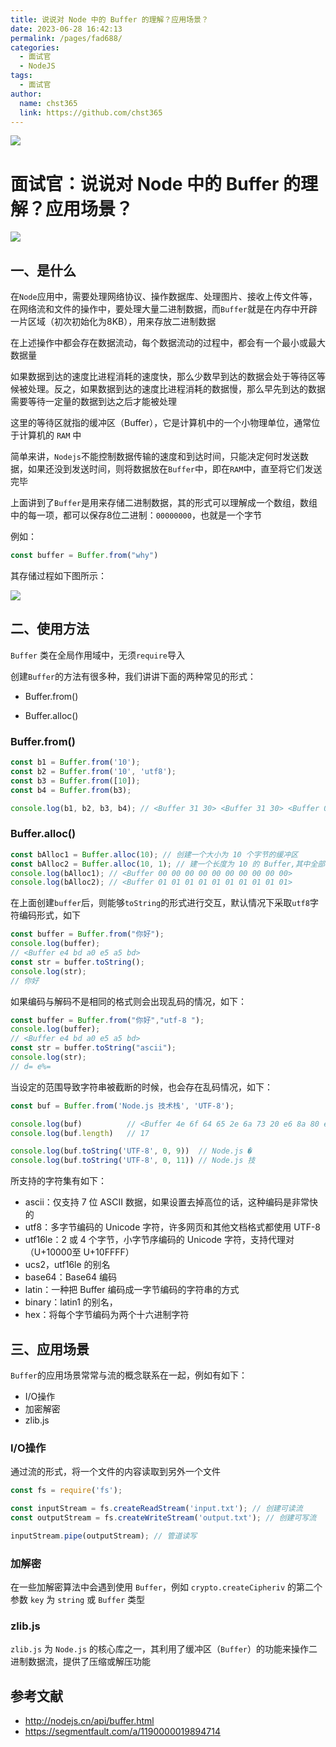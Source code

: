 ```yaml
---
title: 说说对 Node 中的 Buffer 的理解？应用场景？
date: 2023-06-28 16:42:13
permalink: /pages/fad688/
categories: 
  - 面试官
  - NodeJS
tags: 
  - 面试官
author: 
  name: chst365
  link: https://github.com/chst365
---
```

![](https://cdn.jsdelivr.net/gh/chst365/bolgImgs/imgs/topImgs/416.jpg)
# 面试官：说说对 Node 中的 Buffer 的理解？应用场景？

 ![](https://static.vue-js.com/176d02b0-c69c-11eb-ab90-d9ae814b240d.png)


## 一、是什么

在`Node`应用中，需要处理网络协议、操作数据库、处理图片、接收上传文件等，在网络流和文件的操作中，要处理大量二进制数据，而`Buffer`就是在内存中开辟一片区域（初次初始化为8KB），用来存放二进制数据

在上述操作中都会存在数据流动，每个数据流动的过程中，都会有一个最小或最大数据量

如果数据到达的速度比进程消耗的速度快，那么少数早到达的数据会处于等待区等候被处理。反之，如果数据到达的速度比进程消耗的数据慢，那么早先到达的数据需要等待一定量的数据到达之后才能被处理

这里的等待区就指的缓冲区（Buffer），它是计算机中的一个小物理单位，通常位于计算机的 `RAM` 中

简单来讲，`Nodejs`不能控制数据传输的速度和到达时间，只能决定何时发送数据，如果还没到发送时间，则将数据放在`Buffer`中，即在`RAM`中，直至将它们发送完毕

上面讲到了`Buffer`是用来存储二进制数据，其的形式可以理解成一个数组，数组中的每一项，都可以保存8位二进制：`00000000`，也就是一个字节

例如：

```js
const buffer = Buffer.from("why")
```

其存储过程如下图所示：

 ![](https://static.vue-js.com/20371250-c69c-11eb-ab90-d9ae814b240d.png)


## 二、使用方法

`Buffer` 类在全局作用域中，无须`require`导入

创建`Buffer`的方法有很多种，我们讲讲下面的两种常见的形式：

- Buffer.from()

- Buffer.alloc() 

### Buffer.from()

```js
const b1 = Buffer.from('10');
const b2 = Buffer.from('10', 'utf8');
const b3 = Buffer.from([10]);
const b4 = Buffer.from(b3);

console.log(b1, b2, b3, b4); // <Buffer 31 30> <Buffer 31 30> <Buffer 0a> <Buffer 0a>
```

### Buffer.alloc() 

```js
const bAlloc1 = Buffer.alloc(10); // 创建一个大小为 10 个字节的缓冲区
const bAlloc2 = Buffer.alloc(10, 1); // 建一个长度为 10 的 Buffer,其中全部填充了值为 `1` 的字节
console.log(bAlloc1); // <Buffer 00 00 00 00 00 00 00 00 00 00>
console.log(bAlloc2); // <Buffer 01 01 01 01 01 01 01 01 01 01>
```

在上面创建`buffer`后，则能够`toString`的形式进行交互，默认情况下采取`utf8`字符编码形式，如下

```js
const buffer = Buffer.from("你好");
console.log(buffer);
// <Buffer e4 bd a0 e5 a5 bd>
const str = buffer.toString();
console.log(str);
// 你好
```

如果编码与解码不是相同的格式则会出现乱码的情况，如下：

```js
const buffer = Buffer.from("你好","utf-8 ");
console.log(buffer);
// <Buffer e4 bd a0 e5 a5 bd>
const str = buffer.toString("ascii");
console.log(str); 
// d= e%=
```

当设定的范围导致字符串被截断的时候，也会存在乱码情况，如下：

```js
const buf = Buffer.from('Node.js 技术栈', 'UTF-8');

console.log(buf)          // <Buffer 4e 6f 64 65 2e 6a 73 20 e6 8a 80 e6 9c af e6 a0 88>
console.log(buf.length)   // 17

console.log(buf.toString('UTF-8', 0, 9))  // Node.js �
console.log(buf.toString('UTF-8', 0, 11)) // Node.js 技
```

所支持的字符集有如下：

- ascii：仅支持 7 位 ASCII 数据，如果设置去掉高位的话，这种编码是非常快的
- utf8：多字节编码的 Unicode 字符，许多网页和其他文档格式都使用 UTF-8
- utf16le：2 或 4 个字节，小字节序编码的 Unicode 字符，支持代理对（U+10000至 U+10FFFF）
- ucs2，utf16le 的别名
- base64：Base64 编码
- latin：一种把 Buffer 编码成一字节编码的字符串的方式
- binary：latin1 的别名，
- hex：将每个字节编码为两个十六进制字符



## 三、应用场景

`Buffer`的应用场景常常与流的概念联系在一起，例如有如下：

- I/O操作
- 加密解密
- zlib.js



### I/O操作

通过流的形式，将一个文件的内容读取到另外一个文件

```js
const fs = require('fs');

const inputStream = fs.createReadStream('input.txt'); // 创建可读流
const outputStream = fs.createWriteStream('output.txt'); // 创建可写流

inputStream.pipe(outputStream); // 管道读写
```



### 加解密

在一些加解密算法中会遇到使用 `Buffer`，例如 `crypto.createCipheriv` 的第二个参数 `key` 为 `string` 或 `Buffer` 类型



### zlib.js

`zlib.js` 为 `Node.js` 的核心库之一，其利用了缓冲区（`Buffer`）的功能来操作二进制数据流，提供了压缩或解压功能



## 参考文献
- http://nodejs.cn/api/buffer.html 
- https://segmentfault.com/a/1190000019894714
